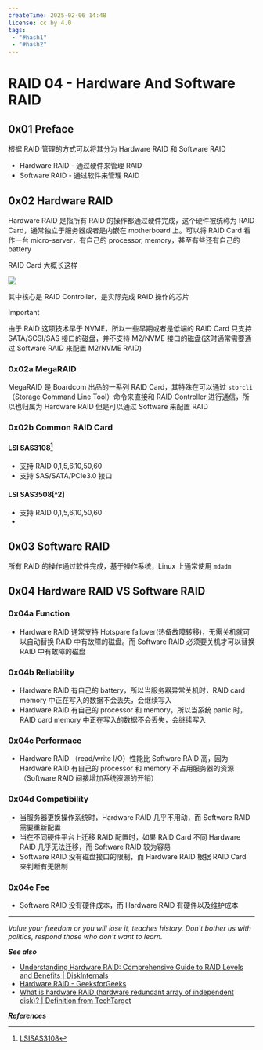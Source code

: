 ```yaml
---
createTime: 2025-02-06 14:48
license: cc by 4.0
tags: 
 - "#hash1" 
 - "#hash2"
---
```


# RAID 04 - Hardware And Software RAID

## 0x01 Preface

根据 RAID 管理的方式可以将其分为 Hardware RAID 和 Software RAID

- Hardware RAID - 通过硬件来管理 RAID
- Software RAID - 通过软件来管理 RAID

## 0x02 Hardware RAID

Hardware RAID 是指所有 RAID 的操作都通过硬件完成，这个硬件被统称为 RAID Card，通常独立于服务器或者是内嵌在 motherboard 上。可以将 RAID Card 看作一台 micro-server，有自己的 processor, memory，甚至有些还有自己的 battery

RAID Card 大概长这样

![](https://www.fujitsu.com/global/Images/W-RAID-Ctrl-SAS-6Gb-1GB-D3116_tcm100-165887.png)

其中核心是 RAID Controller，是实际完成 RAID 操作的芯片

> [!important]
> 由于 RAID 这项技术早于 NVME，所以一些早期或者是低端的 RAID Card 只支持 SATA/SCSI/SAS 接口的磁盘，并不支持 M2/NVME 接口的磁盘(这时通常需要通过 Software RAID 来配置 M2/NVME RAID)

### 0x02a MegaRAID

MegaRAID 是 Boardcom 出品的一系列 RAID Card，其特殊在可以通过 `storcli` （Storage Command Line Tool）命令来直接和 RAID Controller 进行通信，所以也归属为 Hardware RAID 但是可以通过 Software 来配置 RAID

### 0x02b Common RAID Card

#### LSI SAS3108[^1]

- 支持 RAID 0,1,5,6,10,50,60
- 支持 SAS/SATA/PCIe3.0 接口

#### LSI SAS3508[^2]

- 支持 RAID 0,1,5,6,10,50,60
- 

## 0x03 Software RAID

所有 RAID 的操作通过软件完成，基于操作系统，Linux 上通常使用 `mdadm`

## 0x04 Hardware RAID VS Software RAID

### 0x04a Function

- Hardware RAID 通常支持 Hotspare failover(热备故障转移)，无需关机就可以自动替换 RAID 中有故障的磁盘。而 Software RAID 必须要关机才可以替换 RAID 中有故障的磁盘

### 0x04b Reliability

- Hardware RAID 有自己的 battery，所以当服务器异常关机时，RAID card memory 中正在写入的数据不会丢失，会继续写入
- Hardware RAID 有自己的 processor 和 memory，所以当系统 panic 时，RAID card memory 中正在写入的数据不会丢失，会继续写入

### 0x04c Performace

- Hardware RAID （read/write I/O）性能比 Software RAID 高，因为 Hardware RAID 有自己的 processor 和 memory 不占用服务器的资源（Software RAID 间接增加系统资源的开销）

### 0x04d Compatibility

- 当服务器更换操作系统时，Hardware RAID 几乎不用动，而 Software RAID 需要重新配置
- 当在不同硬件平台上迁移 RAID 配置时，如果 RAID Card 不同 Hardware RAID 几乎无法迁移，而 Software RAID 较为容易
- Software RAID 没有磁盘接口的限制，而 Hardware RAID 根据 RAID Card 来判断有无限制

### 0x04e Fee

- Software RAID 没有硬件成本，而 Hardware RAID 有硬件以及维护成本

---
*Value your freedom or you will lose it, teaches history. Don't bother us with politics, respond those who don't want to learn.*

***See also***

- [Understanding Hardware RAID: Comprehensive Guide to RAID Levels and Benefits \| DiskInternals](https://www.diskinternals.com/raid-recovery/understanding-hardware-raid/)
- [Hardware RAID - GeeksforGeeks](https://www.geeksforgeeks.org/hardware-raid/)
- [What is hardware RAID (hardware redundant array of independent disk)? \| Definition from TechTarget](https://www.techtarget.com/searchstorage/definition/hardware-RAID-hardware-redundant-array-of-independent-disk)


***References***

[^1]:[LSISAS3108](https://docs.broadcom.com/doc/LSISAS3108)
